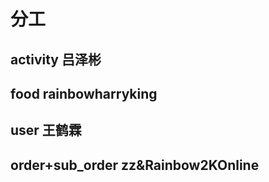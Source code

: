 # 分工
## activity 吕泽彬

## food   rainbowharryking


## user 王鹤霖


## order+sub_order zz&Rainbow2KOnline
